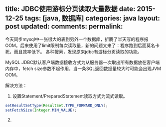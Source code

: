 title: JDBC使用游标分页读取大量数据
date: 2015-12-25
tags: [java, 数据库]
categories: java
layout: post
updated: 
comments: 
permalink: 
---

今天同步mysql中一张很大的表到另外一个数据库，折腾了半天写的程序报OOM。后来使用了limit限制每次读取量，新的问题又来了：程序跑到后面莫名卡死，而且效率低下。
各种搜索，发现原来jdbc有游标分页读取的功能。

<!--more-->

MySQL JDBC默认客户端数据接收方式为从服务器一次取出所有数据放在客户端内存中，fetch size参数不起作用，当一条SQL返回数据量较大时可能会出现JVM OOM。

解决方法：

1. 设置Statement/PreparedStatement读取方式为流式读取。
```java
setResultSetType(ResultSet.TYPE_FORWARD_ONLY);
setFetchSize(Integer.MIN_VALUE);
```

2. 
